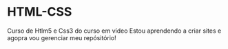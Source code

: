 # HTML-CSS

Curso de Htlm5 e Css3 do curso em vídeo
Estou aprendendo a criar sites e agopra vou gerenciar meu repósitório!
